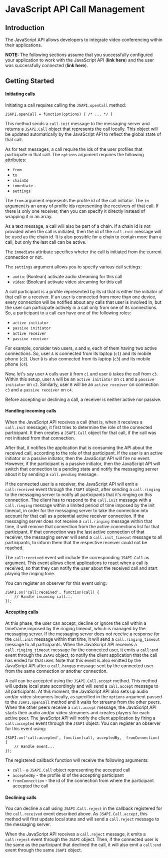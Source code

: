 
# JavaScript API Call Management #


## Introduction


The JavaScript API allows developers to integrate video conferencing within their applications.

**NOTE:** The following sections assume that you successfully configured your application to work with the JavaScript API (**link here**) and the user was successfully connected (**link here**).


## Getting Started


#### Initiating calls

Initiating a call requires calling the `JSAPI.openCall` method:

	JSAPI.openCall = function(options) { /* ... */ }

This method sends a `call.init` message to the messaging server and returns a `JSAPI.Call` object that represents the call locally. This object will be updated automatically by the JavaScript API to reflect the global state of that call.

As for text messages, a call require the ids of the user profiles that participate in that call. The `options` argument requires the following attributes:

- `from`
- `to`
- `chainId`
- `immediate`
- `settings`

The `from` argument represents the profile id of the call initiator. The `to` argument is an array of profile ids representing the receivers of that call. If there is only one receiver, then you can specify it directly instead of wrapping it in an array. 

As a text message, a call will also be part of a chain. If a chain id is not provided when the call is initiated, then the id of the `call.init` message will be used as the chain id. It is also possible for a chain to contain more than a call, but only the last call can be active.

The `immediate` attribute specifies wheter the call is initiated from the current connection or not.

The `settings` argument allows you to specify various call settings:

- `audio`: (Boolean) activate audio streaming for this call
- `video`: (Boolean) activate video streaming for this call

A call participant is a profile represented by its id that is either the initiator of that call or a receiver. If an user is connected from more than one device, every connection will be notified about any calls that user is involved in, but the user can participate actively in a call only from one of its connections. So, a participant to a call can have one of the following roles:

- `active initiator`
- `passive initiator`
- `active receiver`
- `passive receiver`

For example, consider two users, `A` and `B`, each of them having two active connections. So, user `A` is connected from its laptop (`c1`) and its mobile phone (`c2`). User `B` is also connected from its laptop (`c3`) and its mobile phone (`c4`).

Now, let's say user `A` calls user `B` from `c1` and user `B` takes the call from `c3`. Within this setup, user `A` will be an `active initiator` on `c1` and a `passive initiator` on `c2`. Similarly, user `B` will be an `active receiver` on connection `c3` and a `passive receiver` on `c4`.

Before accepting or declining a call, a receiver is neither active nor passive.


#### Handling incoming calls

When the JavaScript API receives a call (that is, when it receives a `call.init` message), it first tries to determine the role of the connected participant. It then creates a `JSAPI.Call` object for that call, if the call was not initiated from that connection.

After that, it notifies the application that is consuming the API about the received call, according to the role of that participant. If the user is an active initiator or a passive initiator, then the JavaScript API will fire no event. However, if the participant is a passive initiator, then the JavaScript API will switch that connection to a pending state and notify the messaging server about it by sending a `call.pending` message.

If the connected user is a receiver, the JavaScript API will emit a `call:received` event through the `JSAPI` object, after sending a `call.ringing` to the messaging server to notify all participants that it's ringing on this connection. The client has to respond to the `call.init` message with a `call.ringing` message within a limited period of time imposed by the init timeout, in order for the messaging server to take the connection into account for that call as a potential active receiver connection. If the messaging server does not receive a `call.ringing` message within that time, it will remove that connection from the active connections list for that participant. If that connection was the last active connection of that receiver, the messaging server will send a `call.init_timeout` message to all participants, to inform them that the respective receiver could not be reached.

The `call:received` event will include the corresponding `JSAPI.Call` as argument. This event allows client applications to react when a call is received, so that they can notify the user about the received call and start playing the ringing tone.

You can register an observer for this event using:

	JSAPI.on('call:received', function(call) {
		// Handle incoming call...
	});


#### Accepting calls

At this phase, the user can accept, decline or ignore the call within a timeframe imposed by the ringing timeout, which is managed by the messaging server. If the messaging server does not receive a response for the `call.init` message within that time, it will send a `call.ringing_timeout` message to all participants. When the JavaScript API receives a `call.ringing_timeout` message for the connected user, it emits a `call:end` event through the `JSAPI` object, to notify the client application that the call has ended for that user. Note that this event is also emitted by the JavaScript API after a `call.hangup` message sent by the connected user from the same connection or another connection.

A call can be accepted using the `JSAPI.Call.accept` method. This method will update local state accordingly and will send a `call.accept` message to all participants. At this moment, the JavaScript API also sets up audio and/or video streamers locally, as specified in the `options` argument passed to the `JSAPI.openCall` method and it waits for streams from the other peers. When the other peers receive a `call.accept` message, the JavaScript API starts their audio and/or video streamers and creates players for each active peer. The javaScript API will notify the client application by firing a `call:accepted` event through the `JSAPI` object. You can register an observer for this event using:

	JSAPI.on('call:accepted', function(call, acceptedBy,  fromConnection) {
		// Handle event...
	});

The registered callback function will receive the following arguments:

- `call` - a `JSAPI.Call` object representing the accepted call
- `acceptedBy` - the profile id of the accepting participant
- `fromConnection` - the id of the connection from where the participant accepted the call


#### Declining calls

You can decline a call using `JSAPI.Call.reject` in the callback registered for the `call.received` event described above. As `JSAPI.Call.accept`, this method will first update local state and will send a `call.reject` message to the messaging server.

When the JavaScript API receives a `call.reject` message, it emits a `call:reject` event through the `JSAPI` object. Then, if the connected user is the same as the participant that declined the call, it will also emit a `call:end` event through the same `JSAPI` object.

